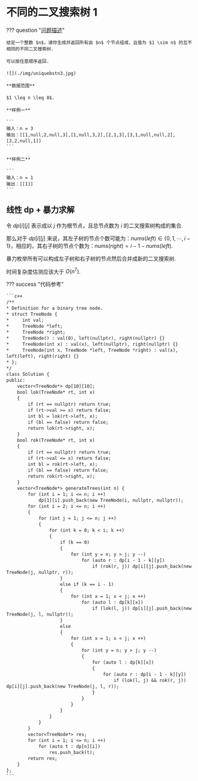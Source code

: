 # 不同的二叉搜索树 1

??? question "[问题描述](https://leetcode.cn/problems/unique-binary-search-trees-ii/description/)"

    给定一个整数 $n$，请你生成并返回所有由 $n$ 个节点组成，且值为 $1 \sim n$ 的互不相同的不同二叉搜索树.

    可以按任意顺序返回.

    ![](./img/uniquebstn3.jpg)

    **数据范围**

    $1 \leq n \leq 8$.

    **样例一**

    ```
    输入：n = 3
    输出：[[1,null,2,null,3],[1,null,3,2],[2,1,3],[3,1,null,null,2],[3,2,null,1]]
    ```

    **样例二**

    ```
    输入：n = 1
    输出：[[1]]
    ```

## 线性 dp + 暴力求解

令 $dp[i][j]$ 表示成以 $j$ 作为根节点，且总节点数为 $i$ 的二叉搜索树构成的集合.

那么对于 $dp[i][j]$ 来说，其左子树的节点个数可能为：$nums(left) \in \{0, 1, \cdots, i - 1\}$，相应的，其右子树的节点个数为：$nums(right) = i - 1 - nums(left)$.

暴力枚举所有可以构成左子树和右子树的节点然后合并成新的二叉搜索树.

时间复杂度估测应该大于 $O(n ^ 7)$.

??? success "代码参考"

    ```c++
    /**
    * Definition for a binary tree node.
    * struct TreeNode {
    *     int val;
    *     TreeNode *left;
    *     TreeNode *right;
    *     TreeNode() : val(0), left(nullptr), right(nullptr) {}
    *     TreeNode(int x) : val(x), left(nullptr), right(nullptr) {}
    *     TreeNode(int x, TreeNode *left, TreeNode *right) : val(x), left(left), right(right) {}
    * };
    */
    class Solution {
    public:
        vector<TreeNode*> dp[10][10];
        bool lok(TreeNode* rt, int x)
        {
            if (rt == nullptr) return true;
            if (rt->val >= x) return false;
            int bl = lok(rt->left, x);
            if (bl == false) return false;
            return lok(rt->right, x);
        }
        bool rok(TreeNode* rt, int x)
        {
            if (rt == nullptr) return true;
            if (rt->val <= x) return false;
            int bl = rok(rt->left, x);
            if (bl == false) return false;
            return rok(rt->right, x);
        }
        vector<TreeNode*> generateTrees(int n) {
            for (int i = 1; i <= n; i ++)
                dp[1][i].push_back(new TreeNode(i, nullptr, nullptr));
            for (int i = 2; i <= n; i ++)
            {
                for (int j = 1; j <= n; j ++)
                {
                    for (int k = 0; k < i; k ++)
                    {
                        if (k == 0)
                        {
                            for (int y = n; y > j; y --)
                                for (auto r : dp[i - 1 - k][y])
                                    if (rok(r, j)) dp[i][j].push_back(new TreeNode(j, nullptr, r));
                        }
                        else if (k == i - 1)
                        {
                            for (int x = 1; x < j; x ++)
                                for (auto l : dp[k][x])
                                    if (lok(l, j)) dp[i][j].push_back(new TreeNode(j, l, nullptr));
                        }
                        else
                        {
                            for (int x = 1; x < j; x ++)
                            {
                                for (int y = n; y > j; y --)
                                {
                                    for (auto l : dp[k][x])
                                    {
                                        for (auto r : dp[i - 1 - k][y])
                                            if (lok(l, j) && rok(r, j)) dp[i][j].push_back(new TreeNode(j, l, r));
                                    }
                                }
                            }
                        }
                    }
                }
            }
            vector<TreeNode*> res;
            for (int i = 1; i <= n; i ++)
                for (auto t : dp[n][i])
                    res.push_back(t);
            return res;
        }
    };
    ```